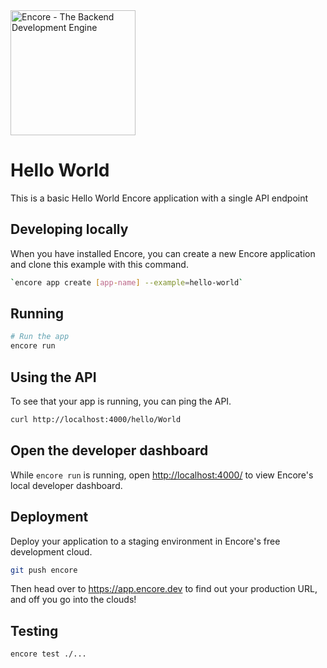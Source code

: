 <img width="200px" src="https://encore.dev/assets/branding/logo/logo.svg" alt="Encore - The Backend Development Engine" />

# Hello World

This is a basic Hello World Encore application with a single API endpoint

## Developing locally

When you have installed Encore, you can create a new Encore application and clone this example with this command.

```bash
`encore app create [app-name] --example=hello-world`
```


## Running

```bash
# Run the app
encore run
```

## Using the API

To see that your app is running, you can ping the API.

```bash
curl http://localhost:4000/hello/World
```

## Open the developer dashboard

While `encore run` is running, open <http://localhost:4000/> to view Encore's local developer dashboard.

## Deployment

Deploy your application to a staging environment in Encore's free development cloud.

```bash
git push encore
```

Then head over to <https://app.encore.dev> to find out your production URL, and off you go into the clouds!

## Testing

```bash
encore test ./...
```